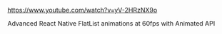 https://www.youtube.com/watch?v=yV-2HRzNX9o

Advanced React Native FlatList animations at 60fps with Animated API

